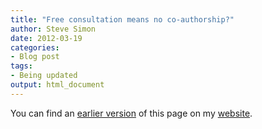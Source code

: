 ```yaml
---
title: "Free consultation means no co-authorship?"
author: Steve Simon
date: 2012-03-19
categories:
- Blog post
tags:
- Being updated
output: html_document
---
```


You can find an [earlier version][sim1] of this page on my [website][sim2].

[sim1]: http://www.pmean.com/12/free.html
[sim2]: http://www.pmean.com
